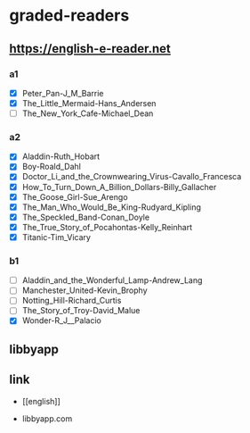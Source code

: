 # graded-readers

## https://english-e-reader.net
### a1
- [X] Peter_Pan-J_M_Barrie
- [X] The_Little_Mermaid-Hans_Andersen
- [ ] The_New_York_Cafe-Michael_Dean
### a2
- [X] Aladdin-Ruth_Hobart
- [X] Boy-Roald_Dahl
- [X] Doctor_Li_and_the_Crownwearing_Virus-Cavallo_Francesca
- [X] How_To_Turn_Down_A_Billion_Dollars-Billy_Gallacher
- [X] The_Goose_Girl-Sue_Arengo
- [X] The_Man_Who_Would_Be_King-Rudyard_Kipling
- [X] The_Speckled_Band-Conan_Doyle
- [X] The_True_Story_of_Pocahontas-Kelly_Reinhart
- [X] Titanic-Tim_Vicary
### b1
- [ ] Aladdin_and_the_Wonderful_Lamp-Andrew_Lang
- [ ] Manchester_United-Kevin_Brophy
- [ ] Notting_Hill-Richard_Curtis
- [ ] The_Story_of_Troy-David_Malue
- [X] Wonder-R_J__Palacio

## libbyapp

## link
- [[english]]
+ libbyapp.com 
